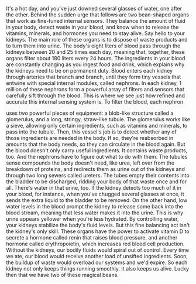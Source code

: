 
It&#39;s a hot day,
and you&#39;ve just downed 
several glasses of water,
one after the other.
Behind the sudden urge that follows
are two bean-shaped organs
that work as fine-tuned internal sensors.
They balance the amount of fluid
in your body,
detect waste in your blood,
and know when to release 
the vitamins, minerals,
and hormones you need to stay alive.
Say hello to your kidneys.
The main role of these organs
is to dispose of waste products
and to turn them into urine.
The body&#39;s eight liters of blood
pass through the kidneys
between 20 and 25 times each day,
meaning that, together, these organs filter
about 180 liters every 24 hours.
The ingredients in your blood
are constantly changing
as you ingest food and drink,
which explains why 
the kidneys need to be on permanent duty.
Blood enters each kidney through arteries
that branch and branch,
until they form tiny vessels that entwine
with special internal modules,
called nephrons.
In each kidney,
1 million of these nephrons form 
a powerful array of filters and sensors
that carefully sift through the blood.
This is where we see just how refined
and accurate this internal 
sensing system is.
To filter the blood, each nephron

uses two powerful pieces of equipment:
a blob-like structure called a glomerulus,
and a long, stringy, straw-like tubule.
The glomerulus works like a sieve,
allowing only certain ingredients,
such as vitamins and minerals,
to pass into the tubule.
Then, this vessel&#39;s job is to detect
whether any of those ingredients 
are needed in the body.
If so, they&#39;re reabsorbed in amounts
that the body needs,
so they can circulate in the blood again.
But the blood doesn&#39;t only 
carry useful ingredients.
It contains waste products, too.
And the nephrons have to figure out 
what to do with them.
The tubules sense compounds 
the body doesn&#39;t need,
like urea, left over from 
the breakdown of proteins,
and redirects them as urine 
out of the kidneys
and through two long sewers
called ureters.
The tubes empty their contents
into the bladder to be discharged,
ridding your body of that waste
once and for all.
There&#39;s water in that urine, too.
If the kidney detects too much of it
in your blood,
for instance, when you&#39;ve chugged
several glasses at once,
it sends the extra liquid
to the bladder to be removed.
On the other hand,
low water levels in the blood
prompt the kidney to release some
back into the blood stream,
meaning that less water 
makes it into the urine.
This is why urine appears yellower
when you&#39;re less hydrated.
By controlling water, your kidneys
stabilize the body&#39;s fluid levels.
But this fine balancing act
isn&#39;t the kidney&#39;s only skill.
These organs have the power 
to activate vitamin D
to secrete a hormone called renin
that raises blood pressure,
and another hormone 
called erythropoietin,
which increases red blood cell production.
Without the kidneys, our bodily fluids 
would spiral out of control.
Every time we ate, our blood would receive
another load of unsifted ingredients.
Soon, the buildup of waste would overload
our systems and we&#39;d expire.
So each kidney not only 
keeps things running smoothly.
It also keeps us alive.
Lucky then that we have two 
of these magical beans.
